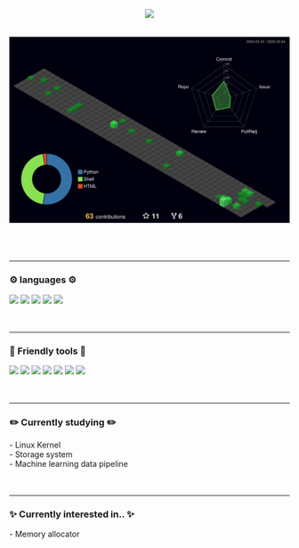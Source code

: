 <div align="center">
</div>
<br/>
<div align="center">
   <img align="center" src="https://github.com/JS-Choi513/JS-Choi513/assets/32115744/fe84d88e-ee3c-40ec-9465-d32fee99f37a.gif"/>
   <br/>
   <br/>
</div>  

<br/>
<div>
   <a>
     <img src=profile-3d-contrib/profile-night-green.svg/>
   </a>   
</div>
<br/>
<br/>
<br/>

------
      
<!--      
<div>
   <a>
     <img src=https://github-profile-summary-cards.vercel.app/api/cards/profile-details?username=JS-Choi513&theme=2077/>
   </a>   
</div>
# Contact      
[![Gmail Badge](https://img.shields.io/badge/Gmail-d14836?style=flat-square&logo=Gmail&logoColor=white&link=mailto:tjwjs513@gmail.com)](mailto:tjwjs513@gmail.com)
[![Linkedin Badge](https://img.shields.io/badge/-LinkedIn-blue?style=flat-square&logo=Linkedin&logoColor=white&link=https://www.linkedin.com/in/changsoo-kwak-b07703194/)](https://www.linkedin.com/in/changsoo-kwak-b07703194/)
[![Blog Badge](http://img.shields.io/badge/-Blog-black?style=flat-square&logo=github&link=https://cieske.tistory.com/)](https://cieske.tistory.com/)
<!-- [![Notion Badge](http://img.shields.io/badge/-Notion-black?style=flat-square&logo=Notion&link=https://www.notion.so/cieske/10497a936fa84b089c721e741e74dddb?v=c4b9251a8828469aa366b2bc9c0401c5)](https://www.notion.so/cieske/Recommender-systems-paper-with-brief-summary-171cd4a126774cf6895f2edfb3b21e7c) -->
<!-- [![Mail Badge](https://img.shields.io/badge/-School%20mail-d14836?style=flat-square&logo=Minutemailer&logoColor=white&link=mailto:cskwak@postech.ac.kr)](mailto:cskwak@postech.ac.kr) -->



### ⚙️ languages ⚙️
<div align="left">
   <img src="https://img.shields.io/badge/-c++-00599C?style=flat-square&logo=c%2B%2B&logoColor=white"/> 
   <img src="https://img.shields.io/badge/-c-00599C?style=flat-square&logo=c&logoColor=white"/> 
   <img src="https://img.shields.io/badge/Python-3776AB?style=flat-square&logo=python&logoColor=white"/>   
   <img src="https://img.shields.io/badge/Java-007396?style=flat-square&logo=java&logoColor=white"/>
   <img src="https://img.shields.io/badge/Shell-FFD500?style=flat-square&logo=linux&logoColor=white"/>
</div>
<br/>
<br/>

------

### 🧰 Friendly tools 🧰
<div align="left">
   <a href="https://www.tensorflow.org"><img src="https://img.shields.io/badge/TensorFlow-FF6F00?style=flat-square&logo=tensorflow&logoColor=white"/></a>   
   <img src="https://img.shields.io/badge/Pandas-150458?style=flat-square&logo=pandas&logoColor=white"/>
   <img src="https://img.shields.io/badge/Numpy-013243?style=flat-square&logo=numpy&logoColor=white"/>
   <img src="https://img.shields.io/badge/docker-2496ED?style=flat-square&logo=docker&logoColor=white"/>
   <img src="https://img.shields.io/badge/LinuxContainers-333333?style=flat-square&logo=linuxcontainers&logoColor=white"/>
   <img src="https://img.shields.io/badge/Flask-000000?style=flat-square&logo=flask&logoColor=white"/>
   <img src="https://img.shields.io/badge/Qt-41CD52?style=flat-square&logo=qt&logoColor=white"/>
</div>
<br/>
<br/>

------

### ✏️ Currently studying ✏️
<div align="left">
   - Linux Kernel<br/>
   - Storage system<br/> 
   - Machine learning data pipeline<br/>
</div>
<br/>
<br/>

------

### ✨ Currently interested in.. ✨
<div align="left">
   - Memory allocator<br/> 
</div>
